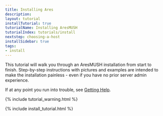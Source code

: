 ```yaml
---
title: Installing Ares
description:
layout: tutorial
installTutorial: true
tutorialName: Installing AresMUSH
tutorialIndex: tutorials/install
nextstep: choosing-a-host
installSidebar: true
tags: 
- install
---
```


This tutorial will walk you through an AresMUSH installation from start to finish. Step-by-step instructions with pictures and examples are intended to make the installation painless - even if you have no prior server admin experience.

If at any point you run into trouble, see [Getting Help](/feedback.html).

{% include tutorial_warning.html %}


{% include  install_tutorial.html %}